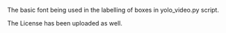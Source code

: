 The basic font being used in the labelling of boxes in yolo_video.py script.

The License has been uploaded as well.
